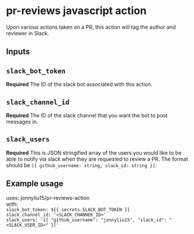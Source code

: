 # pr-reviews javascript action

Upon various actions taken on a PR, this action will tag the author and reviewer in Slack.

## Inputs

## `slack_bot_token`

**Required** The ID of the slack bot associated with this action.

## `slack_channel_id`

**Required** The ID of the slack channel that you want the bot to post messages in.

## `slack_users`

**Required** This is JSON stringified array of the users you would like to be able to notify via slack when they are requested to review a PR. The format should be `[{ github_username: string, slack_id: string }]`.

## Example usage

uses: jonnyliu15/pr-reviews-action  
with:  
 `slack_bot_token: ${{ secrets.SLACK_BOT_TOKEN }}`  
 `slack_channel_id: '<SLACK_CHANNEK_ID>'`    
 `slack_users: '[{ "github_username": "jonnyliu15", "slack_id": "<SLACK_USER_ID>" }]'`
